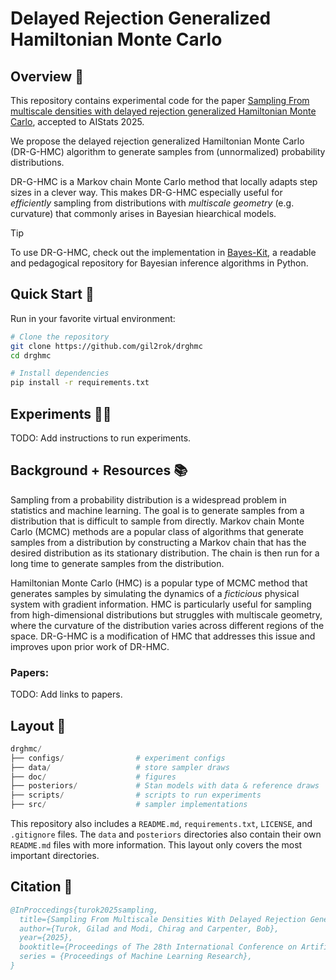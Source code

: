 # Delayed Rejection Generalized Hamiltonian Monte Carlo

## Overview :telescope:

This repository contains experimental code for the paper [Sampling From multiscale densities with delayed rejection generalized Hamiltonian Monte Carlo](https://arxiv.org/abs/2406.02741), accepted to AIStats 2025.

We propose the delayed rejection generalized Hamiltonian Monte Carlo (DR-G-HMC) algorithm to generate samples from (unnormalized) probability distributions.

DR-G-HMC is a Markov chain Monte Carlo method that locally adapts step sizes in a clever way. This makes DR-G-HMC especially useful for *efficiently* sampling from distributions with *multiscale geometry* (e.g. curvature) that commonly arises in Bayesian hiearchical models.

> [!TIP]
> To use DR-G-HMC, check out the implementation in [Bayes-Kit](https://github.com/flatironinstitute/bayes-kit/blob/main/bayes_kit/drghmc.py), a readable and pedagogical repository for Bayesian inference algorithms in Python.

## Quick Start :rocket:

Run in your favorite virtual environment:

```bash
# Clone the repository
git clone https://github.com/gil2rok/drghmc
cd drghmc

# Install dependencies
pip install -r requirements.txt
```

## Experiments :scientist:

TODO: Add instructions to run experiments.

## Background + Resources :books:

Sampling from a probability distribution is a widespread problem in statistics and machine learning. The goal is to generate samples from a distribution that is difficult to sample from directly. Markov chain Monte Carlo (MCMC) methods are a popular class of algorithms that generate samples from a distribution by constructing a Markov chain that has the desired distribution as its stationary distribution. The chain is then run for a long time to generate samples from the distribution.

Hamiltonian Monte Carlo (HMC) is a popular type of MCMC method that generates samples by simulating the dynamics of a *ficticious* physical system with gradient information. HMC is particularly useful for sampling from high-dimensional distributions but struggles with multiscale geometry, where the curvature of the distribution varies across different regions of the space. DR-G-HMC is a modification of HMC that addresses this issue and improves upon prior work of DR-HMC.

### Papers:
TODO: Add links to papers.

## Layout :open_file_folder:

```python
drghmc/
├── configs/                # experiment configs
├── data/                   # store sampler draws
├── doc/                    # figures
├── posteriors/             # Stan models with data & reference draws
├── scripts/                # scripts to run experiments
├── src/                    # sampler implementations
```

This repository also includes a `README.md`, `requirements.txt`, `LICENSE`, and `.gitignore` files. The `data` and `posteriors` directories also contain their own `README.md` files with more information. This layout only covers the most important directories.

## Citation :scroll:

```bibtex
@InProccedings{turok2025sampling,
  title={Sampling From Multiscale Densities With Delayed Rejection Generalized Hamiltonian Monte Carlo},
  author={Turok, Gilad and Modi, Chirag and Carpenter, Bob},
  year={2025},
  booktitle={Proceedings of The 28th International Conference on Artificial Intelligence and Statistics},
  series = {Proceedings of Machine Learning Research},
}
```